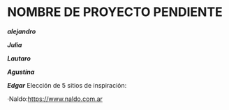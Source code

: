 # NOMBRE DE PROYECTO PENDIENTE

***alejandro***

***Julia***

***Lautaro***

***Agustina***

***Edgar***
 Elección de 5 sitios de inspiración:

 ·Naldo:https://www.naldo.com.ar